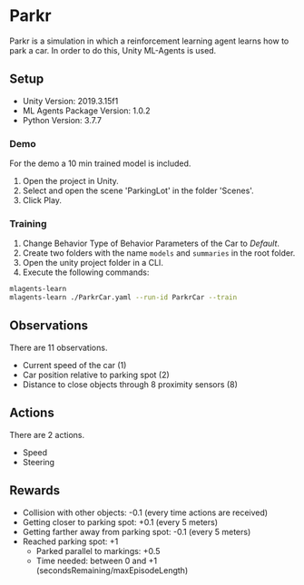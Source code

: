 # Parkr
Parkr is a simulation in which a reinforcement learning agent learns how to park a car.
In order to do this, Unity ML-Agents is used.

## Setup 
* Unity Version: 2019.3.15f1
* ML Agents Package Version: 1.0.2
* Python Version: 3.7.7

### Demo
For the demo a 10 min trained model is included.

1. Open the project in Unity.
1. Select and open the scene 'ParkingLot' in the folder 'Scenes'.
1. Click Play.

### Training
1. Change Behavior Type of Behavior Parameters of the Car to *Default*.
1. Create two folders with the name `models` and `summaries` in the root folder.
1. Open the unity project folder in a CLI.
1. Execute the following commands:
```bash
mlagents-learn
mlagents-learn ./ParkrCar.yaml --run-id ParkrCar --train
```

## Observations
There are 11 observations.
* Current speed of the car (1)
* Car position relative to parking spot (2)
* Distance to close objects through 8 proximity sensors (8)

## Actions
There are 2 actions.
* Speed
* Steering

## Rewards
* Collision with other objects: -0.1 (every time actions are received)
* Getting closer to parking spot: +0.1 (every 5 meters)
* Getting farther away from parking spot: -0.1 (every 5 meters)
* Reached parking spot: +1
  * Parked parallel to markings: +0.5
  * Time needed: between 0 and +1 (secondsRemaining/maxEpisodeLength)
